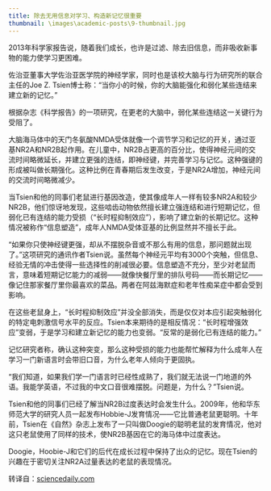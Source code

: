 ```yaml
---
title: 除去无用信息对学习、构造新记忆很重要
thumbnail: \images\academic-posts\9-thumbnail.jpg
---
```


2013年科学家报告说，随着我们成长，也许是过滤、除去旧信息，而非吸收新事物的能力使学习更困难。

<!--more-->

佐治亚董事大学佐治亚医学院的神经学家，同时也是该校大脑与行为研究所的联合主任的Joe Z. Tsien博士称：“当你小的时候，你的大脑能强化和弱化某些连结来建立新的记忆。”

根据杂志《科学报告》的一项研究，在更老的大脑中，弱化某些连结这一关键行为受阻了。

大脑海马体中的天门冬氨酸NMDA受体就像一个调节学习和记忆的开关，通过亚基NR2A和NR2B起作用。在儿童中，NR2B占更高的百分比，使得神经元间的交流时间略微延长，并建立更强的连结，即神经键，并完善学习与记忆。这种强键的形成被叫做长期强化。这种比例在青春期后发生改变，于是NR2A增加，神经元间的交流时间略微减少。

当Tsien和他的同事们老鼠进行基因改造，使其像成年人一样有较多NR2A和较少NR2B，他们惊讶地发现，这些啮齿动物依然擅长建立强连结和进行短期记忆，但弱化已有连结的能力受损（“长时程抑制效应”），影响了建立新的长期记忆。这种情况被称作“信息塑造”，成年人NMDA受体亚基的比例显然并不擅长于此。

“如果你只使神经键更强，却从不摆脱杂音或不那么有用的信息，那问题就出现了。”这项研究的通讯作者Tsien说。虽然每个神经元平均有3000个突触，但信息、经验无情的冲击使得一些选择性的削减很必要。信息塑造不充分，至少对老鼠而言，意味着短期记忆能力的减弱——就像快餐厅里的排队号码——而长期记忆——像记住那家餐厅里你最喜欢的菜品。两者在阿兹海默症和老年性痴呆症中都会受到影响。

在这些老鼠身上，“长时程抑制效应”并没全部消失，而是仅仅对本应引起突触弱化的特定电刺激信号水平的反应。Tsien本来期待的是相反情况：“长时程增强效应”变弱，于是学习和建立新记忆的能力也变弱。“反常的是弱化已有连结的能力。”

记忆研究者称，确认这种突变，那么这种受损的能力也能帮忙解释为什么成年人在学习一门新语言时会带旧口音，为什么老年人倾向于更固执。

“我们知道，如果我们学一门语言时已经性成熟了，我们就无法说一门地道的外语。我能学英语，不过我的中文口音很难摆脱。问题是，为什么？”Tsien说。

Tsien和他的同事们已经了解当NR2B过度表达时会发生什么。2009年，他和华东师范大学的研究人员一起发布Hobbie-J发育情况——它比普通老鼠更聪明。十年前，Tsien在《自然》杂志上发布了一只叫做Doogie的聪明老鼠的发育情况，他对这只老鼠使用了同样的技术，使NR2B基因在它的海马体中过度表达。

Doogie，Hoobie-J和它们的后代在成长过程中保持了出众的记忆。现在Tsien的兴趣在于密切关注NR2A过量表达的老鼠的表现情况。

转译自：[sciencedaily.com](http://www.sciencedaily.com/releases/2013/01/130109124227.htm)